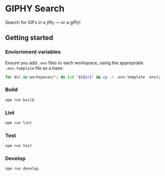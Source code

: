 # GIPHY Search

Search for GIFs in a jiffy — or a giffy!

## Getting started

### Enviornment variables

Ensure you add `.env` files to each workspace, using the appropriate `.env.template` file as a base:

```sh
for dir in workspaces/*; do (cd "${dir}" && cp -n .env.template .env); done
```

### Build

```sh
npm run build
```

### Lint

```sh
npm run lint
```

### Test

```sh
npm run test
```

### Develop

```sh
npm run develop
```
